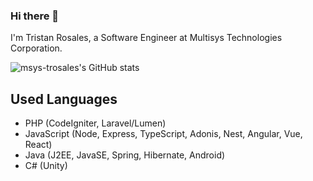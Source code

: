 ### Hi there 👋
I'm Tristan Rosales, a Software Engineer at Multisys Technologies Corporation.

![msys-trosales's GitHub stats](https://github-readme-streak-stats.herokuapp.com/?user=msys-trosales)

## Used Languages
- PHP (CodeIgniter, Laravel/Lumen)
- JavaScript (Node, Express, TypeScript, Adonis, Nest, Angular, Vue, React)
- Java (J2EE, JavaSE, Spring, Hibernate, Android)
- C# (Unity)
